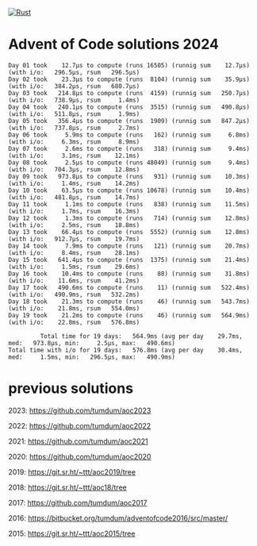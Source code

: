 [![Rust](https://github.com/tumdum/aoc2024/actions/workflows/rust.yml/badge.svg)](https://github.com/tumdum/aoc2024/actions/workflows/rust.yml)

# Advent of Code solutions 2024

```
Day 01 took    12.7µs to compute (runs 16505) (runnig sum    12.7µs) (with i/o:   296.5µs, rsum   296.5µs)
Day 02 took    23.3µs to compute (runs  8104) (runnig sum    35.9µs) (with i/o:   384.2µs, rsum   680.7µs)
Day 03 took   214.8µs to compute (runs  4159) (runnig sum   250.7µs) (with i/o:   738.9µs, rsum     1.4ms)
Day 04 took   240.1µs to compute (runs  3515) (runnig sum   490.8µs) (with i/o:   511.8µs, rsum     1.9ms)
Day 05 took   356.4µs to compute (runs  1909) (runnig sum   847.2µs) (with i/o:   737.8µs, rsum     2.7ms)
Day 06 took     5.9ms to compute (runs   162) (runnig sum     6.8ms) (with i/o:     6.3ms, rsum     8.9ms)
Day 07 took     2.6ms to compute (runs   318) (runnig sum     9.4ms) (with i/o:     3.1ms, rsum    12.1ms)
Day 08 took     2.5µs to compute (runs 48049) (runnig sum     9.4ms) (with i/o:   704.3µs, rsum    12.8ms)
Day 09 took   973.8µs to compute (runs   931) (runnig sum    10.3ms) (with i/o:     1.4ms, rsum    14.2ms)
Day 10 took    63.5µs to compute (runs 10678) (runnig sum    10.4ms) (with i/o:   481.8µs, rsum    14.7ms)
Day 11 took     1.1ms to compute (runs   838) (runnig sum    11.5ms) (with i/o:     1.7ms, rsum    16.3ms)
Day 12 took     1.3ms to compute (runs   714) (runnig sum    12.8ms) (with i/o:     2.5ms, rsum    18.8ms)
Day 13 took    66.4µs to compute (runs  5552) (runnig sum    12.8ms) (with i/o:   912.7µs, rsum    19.7ms)
Day 14 took     7.9ms to compute (runs   121) (runnig sum    20.7ms) (with i/o:     8.4ms, rsum    28.1ms)
Day 15 took   641.4µs to compute (runs  1375) (runnig sum    21.4ms) (with i/o:     1.5ms, rsum    29.6ms)
Day 16 took    10.4ms to compute (runs    88) (runnig sum    31.8ms) (with i/o:    11.6ms, rsum    41.2ms)
Day 17 took   490.6ms to compute (runs    11) (runnig sum   522.4ms) (with i/o:   490.9ms, rsum   532.2ms)
Day 18 took    21.3ms to compute (runs    46) (runnig sum   543.7ms) (with i/o:    21.8ms, rsum   554.0ms)
Day 19 took    21.2ms to compute (runs    46) (runnig sum   564.9ms) (with i/o:    22.8ms, rsum   576.8ms)

         Total time for 19 days:   564.9ms (avg per day    29.7ms, med:   973.8µs, min:     2.5µs, max:   490.6ms)
Total time with i/o for 19 days:   576.8ms (avg per day    30.4ms, med:     1.5ms, min:   296.5µs, max:   490.9ms)
```

# previous solutions

2023: https://github.com/tumdum/aoc2023

2022: https://github.com/tumdum/aoc2022

2021: https://github.com/tumdum/aoc2021

2020: https://github.com/tumdum/aoc2020

2019: https://git.sr.ht/~ttt/aoc2019/tree

2018: https://git.sr.ht/~ttt/aoc18/tree

2017: https://github.com/tumdum/aoc2017

2016: https://bitbucket.org/tumdum/adventofcode2016/src/master/

2015: https://git.sr.ht/~ttt/aoc2015/tree
